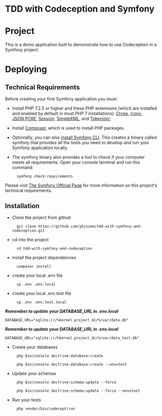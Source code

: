 TDD with Codeception and Symfony
==================

Project
=================
This is a demo application built to demonstrate how to use Codeception in a Symfony project. 


Deploying
=================

## Technical Requirements

Before creating your first Symfony application you must:
* Install PHP 7.2.5 or higher and these PHP extensions (which are installed and enabled by default in most PHP 7 installations):
  [Ctype](https://www.php.net/book.ctype), [iconv](https://www.php.net/book.iconv), [JSON](https://www.php.net/book.json),[PCRE](https://www.php.net/book.pcre), [Session](https://www.php.net/book.session), [SimpleXML](https://www.php.net/book.simplexml), and [Tokenizer](https://www.php.net/book.tokenizer);

* Install [Composer](https://getcomposer.org/download/), which is used to install PHP packages.

* Optionally, you can also [install Symfony CLI](https://symfony.com/download). This creates a binary called symfony that provides all the tools you need to develop and
  run your Symfony application locally.

* The symfony binary also provides a tool to check if your computer meets all requirements. Open your console terminal and run this command:

        symfony check:requirements


Please visit [The Symfony Official Page](https://symfony.com/doc/current/setup.html) for more information on this project's technical
requirements.


## Installation
- Clone the project from github

        git clone https://github.com/ybjozee/tdd-with-symfony-and-codeception.git

- cd into the project

        cd tdd-with-symfony-and-codeception

- install the project dependencies

        composer install

- create your local .env file

        cp .env .env.local
  
- create your local .env.test file

        cp .env .env.test.local

***Remember to update your DATABASE_URL in .env.local***

    DATABASE_URL="sqlite:///%kernel.project_dir%/var/data.db"

***Remember to update your DATABASE_URL in .env.local***

    DATABASE_URL="sqlite:///%kernel.project_dir%/var/data_test.db"

- Create your databases

        php bin/console doctrine:database:create
  
        php bin/console doctrine:database:create --env=test

- Update your schemas

        php bin/console doctrine:schema:update --force
  
        php bin/console doctrine:schema:update --force --env=test

- Run your tests 
        
        php vendor/bin/codecept/run 


